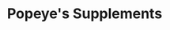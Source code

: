 ---
title: "Popeye's Supplements"
url: /toronto/popeyes-supplements-yonge-street/
shop: nutrition supplements
---